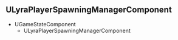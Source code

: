 ## ULyraPlayerSpawningManagerComponent

* UGameStateComponent
	* ULyraPlayerSpawningManagerComponent




<!--- ページ内のリンク --->

<!--- 自前の画像へのリンク --->

<!--- generated --->

